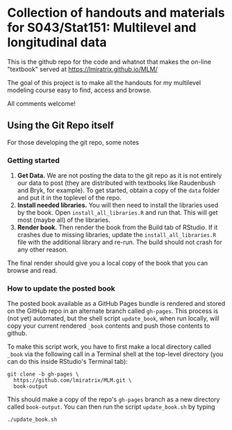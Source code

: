 # Collection of handouts and materials for S043/Stat151: Multilevel and longitudinal data

This is the github repo for the code and whatnot that makes the on-line "textbook" served at https://lmiratrix.github.io/MLM/

The goal of this project is to make all the handouts for my multilevel modeling course easy to find, access and browse.

All comments welcome!

## Using the Git Repo itself

For those developing the git repo, some notes

### Getting started

1.  **Get Data.** We are not posting the data to the git repo as it is not entirely our data to post (they are distributed with textbooks like Raudenbush and Bryk, for example). To get started, obtain a copy of the `data` folder and put it in the toplevel of the repo.
2.  **Install needed libraries.** You will then need to install the libraries used by the book. Open `install_all_libraries.R` and run that. This will get most (maybe all) of the libraries.
3.  **Render book**. Then render the book from the Build tab of RStudio. If it crashes due to missing libraries, update the `install_all_libraries.R` file with the additional library and re-run. The build should not crash for any other reason.

The final render should give you a local copy of the book that you can browse and read.

### How to update the posted book

The posted book available as a GitHub Pages bundle is rendered and stored on the GitHub repo in an alternate branch called `gh-pages`. This process is (not yet) automated, but the shell script `update_book`, when run locally, will copy your current rendered `_book` contents and push those contents to github.

To make this script work, you have to first make a local directory called `_book` via the following call in a Terminal shell at the top-level directory (you can do this inside RStudio's Terminal tab):

```         
git clone -b gh-pages \
  https://github.com/lmiratrix/MLM.git \
  book-output
```

This should make a copy of the repo's `gh-pages` branch as a new directory called `book-output`. You can then run the script `update_book.sh` by typing

```         
./update_book.sh
```
